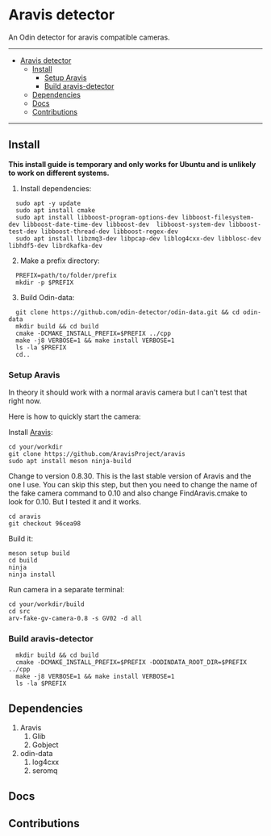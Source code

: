 # Aravis detector

An Odin detector for aravis compatible cameras.

---

- [Aravis detector](#aravis-detector)
  - [Install](#install)
    - [Setup Aravis](#setup-aravis)
    - [Build aravis-detector](#build-aravis-detector)
  - [Dependencies](#dependencies)
  - [Docs](#docs)
  - [Contributions](#contributions)
  
---

## Install

**This install guide is temporary and only works for Ubuntu and is unlikely to work on different systems.**

1. Install dependencies:

```shell
  sudo apt -y update
  sudo apt install cmake
  sudo apt install libboost-program-options-dev libboost-filesystem-dev libboost-date-time-dev libboost-dev  libboost-system-dev libboost-test-dev libboost-thread-dev libboost-regex-dev
  sudo apt install libzmq3-dev libpcap-dev liblog4cxx-dev libblosc-dev libhdf5-dev librdkafka-dev
```

2. Make a prefix directory:

```shell
  PREFIX=path/to/folder/prefix
  mkdir -p $PREFIX
```

3. Build Odin-data:

```shell
  git clone https://github.com/odin-detector/odin-data.git && cd odin-data
  mkdir build && cd build
  cmake -DCMAKE_INSTALL_PREFIX=$PREFIX ../cpp
  make -j8 VERBOSE=1 && make install VERBOSE=1
  ls -la $PREFIX
  cd..
```

### Setup Aravis

In theory it should work with a normal aravis camera but I can't test that right now.

Here is how to quickly start the camera:

Install [Aravis](https://aravisproject.github.io/aravis/building.html):

```shell
cd your/workdir
git clone https://github.com/AravisProject/aravis
sudo apt install meson ninja-build
```

Change to version 0.8.30.
This is the last stable version of Aravis and the one I use. You can skip this step, but then
you need to change the name of the fake camera command to 0.10 and also change FindAravis.cmake
to look for 0.10. But I tested it and it works.

```shell
cd aravis
git checkout 96cea98
```

Build it:

```shell
meson setup build
cd build
ninja
ninja install
```

Run camera in a separate terminal:

```shell
cd your/workdir/build
cd src
arv-fake-gv-camera-0.8 -s GV02 -d all
```

### Build aravis-detector

```shell
  mkdir build && cd build
  cmake -DCMAKE_INSTALL_PREFIX=$PREFIX -DODINDATA_ROOT_DIR=$PREFIX ../cpp
  make -j8 VERBOSE=1 && make install VERBOSE=1
  ls -la $PREFIX
```

## Dependencies

1. Aravis
   1. Glib
   2. Gobject
2. odin-data
   1. log4cxx
   2. seromq

## Docs

## Contributions
